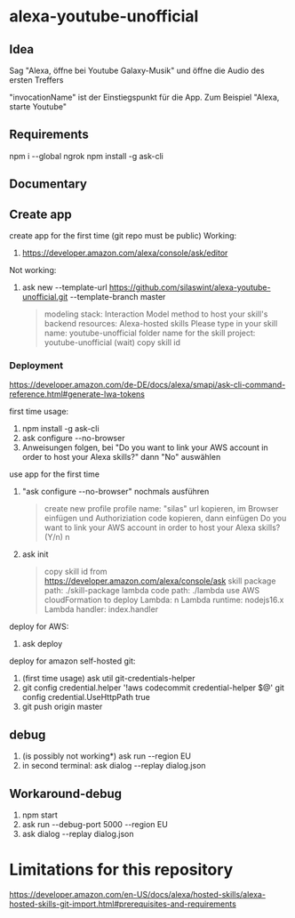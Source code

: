 # alexa-youtube-unofficial

## Idea

Sag "Alexa, öffne bei Youtube Galaxy-Musik" und öffne die Audio des ersten Treffers

"invocationName" ist der Einstiegspunkt für die App. Zum Beispiel "Alexa, starte Youtube"

## Requirements
npm i --global ngrok
npm install -g ask-cli

## Documentary

## Create app
create app for the first time (git repo must be public)
Working:
1. https://developer.amazon.com/alexa/console/ask/editor

Not working:
1. ask new --template-url https://github.com/silaswint/alexa-youtube-unofficial.git --template-branch master
   > modeling stack: Interaction Model
   > method to host your skill's backend resources: Alexa-hosted skills
   > Please type in your skill name: youtube-unofficial
   > folder name for the skill project: youtube-unofficial
   > (wait)
   > copy skill id

### Deployment
https://developer.amazon.com/de-DE/docs/alexa/smapi/ask-cli-command-reference.html#generate-lwa-tokens

first time usage:
1. npm install -g ask-cli
2. ask configure --no-browser
3. Anweisungen folgen, bei "Do you want to link your AWS account in order to host your Alexa skills?" dann "No" auswählen

use app for the first time
1. "ask configure --no-browser" nochmals ausführen
   > create new profile
   > profile name: "silas"
   > url kopieren, im Browser einfügen und Authoriziation code kopieren, dann einfügen
   > Do you want to link your AWS account in order to host your Alexa skills? (Y/n) n
2. ask init
   > copy skill id from https://developer.amazon.com/alexa/console/ask
   > skill package path: ./skill-package
   > lambda code path: ./lambda
   > use AWS cloudFormation to deploy Lambda: n
   > Lambda runtime: nodejs16.x
   > Lambda handler: index.handler

deploy for AWS:
1. ask deploy

deploy for amazon self-hosted git:
1. (first time usage) ask util git-credentials-helper
2. git config credential.helper '!aws codecommit credential-helper $@'
   git config credential.UseHttpPath true
3. git push origin master

## debug
1. (is possibly not working*) ask run --region EU
2. in second terminal: ask dialog --replay dialog.json

## Workaround-debug
1. npm start
2. ask run --debug-port 5000 --region EU
3. ask dialog --replay dialog.json


# Limitations for this repository

https://developer.amazon.com/en-US/docs/alexa/hosted-skills/alexa-hosted-skills-git-import.html#prerequisites-and-requirements